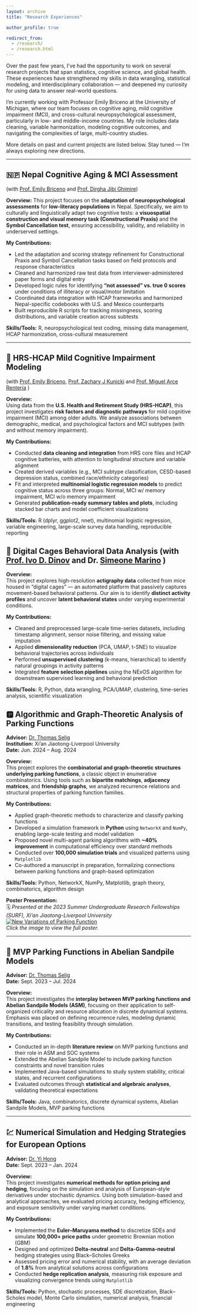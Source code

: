 ```yaml
---
layout: archive
title: "Research Experiences"

author_profile: true

redirect_from: 
  - /research/
  - /research.html
---
```

Over the past few years, I’ve had the opportunity to work on several research projects that span statistics, cognitive science, and global health. These experiences have strengthened my skills in data wrangling, statistical modeling, and interdisciplinary collaboration — and deepened my curiosity for using data to answer real-world questions.

I’m currently working with Professor Emily Briceno at the University of Michigan, where our team focuses on cognitive aging, mild cognitive impairment (MCI), and cross-cultural neuropsychological assessment, particularly in low- and middle-income countries. My role includes data cleaning, variable harmonization, modeling cognitive outcomes, and navigating the complexities of large, multi-country studies.

More details on past and current projects are listed below. Stay tuned — I’m always exploring new directions.

---
## 🇳🇵 Nepal Cognitive Aging & MCI Assessment  
(with [Prof. Emily Briceno](https://experts.umich.edu/4331-emily-briceno) and [Prof. Dirgha Jibi Ghimire](https://psc.isr.umich.edu/profile/ghimire-dirgha-jibi/))

**Overview:** 
This project focuses on the **adaptation of neuropsychological assessments** for **low-literacy populations** in Nepal. Specifically, we aim to culturally and linguistically adapt two cognitive tests: a **visuospatial construction and visual memory task (Constructional Praxis)** and the **Symbol Cancellation test**, ensuring accessibility, validity, and reliability in underserved settings.

**My Contributions:**  
- Led the adaptation and scoring strategy refinement for Constructional Praxis and Symbol Cancellation tasks based on field protocols and response characteristics  
- Cleaned and harmonized raw test data from interviewer-administered paper forms and digital entry  
- Developed logic rules for identifying **“not assessed” vs. true 0 scores** under conditions of illiteracy or visual/motor limitation  
- Coordinated data integration with HCAP frameworks and harmonized Nepal-specific codebooks with U.S. and Mexico counterparts  
- Built reproducible R scripts for tracking missingness, scoring distributions, and variable creation across subtests

**Skills/Tools:** R, neuropsychological test coding, missing data management, HCAP harmonization, cross-cultural measurement  

---

## 🧠 HRS-HCAP Mild Cognitive Impairment Modeling  
(with [Prof. Emily Briceno](https://experts.umich.edu/4331-emily-briceno), [Prof. Zachary J Kunicki](https://vivo.brown.edu/display/zkunicki) and [Prof. Miguel Arce Rentería](https://www.neurology.columbia.edu/profile/miguel-arce-renteria-phd) )

**Overview:**  
Using data from the **U.S. Health and Retirement Study (HRS-HCAP)**, this project investigates **risk factors and diagnostic pathways** for mild cognitive impairment (MCI) among older adults. We analyze associations between demographic, medical, and psychological factors and MCI subtypes (with and without memory impairment).

**My Contributions:**  
- Conducted **data cleaning and integration** from HRS core files and HCAP cognitive batteries, with attention to longitudinal structure and variable alignment  
- Created derived variables (e.g., MCI subtype classification, CESD-based depression status, combined race/ethnicity categories)  
- Fit and interpreted **multinomial logistic regression models** to predict cognitive status across three groups: Normal, MCI w/ memory impairment, MCI w/o memory impairment  
- Generated **publication-ready summary tables and plots**, including stacked bar charts and model coefficient visualizations  

**Skills/Tools:** R (dplyr, ggplot2, nnet), multinomial logistic regression, variable engineering, large-scale survey data handling, reproducible reporting  


## 🐁 Digital Cages Behavioral Data Analysis (with [Prof. Ivo D. Dinov](https://nursing.umich.edu/faculty-staff/faculty/ivo-d-dinov) and Dr. [Simeone Marino](https://medschool.umich.edu/profile/2984/simeone-marino) ) 

**Overview:**  
This project explores high-resolution **actigraphy data** collected from mice housed in “digital cages” — an automated platform that passively captures movement-based behavioral patterns. Our aim is to identify **distinct activity profiles** and uncover **latent behavioral states** under varying experimental conditions.

**My Contributions:**  
- Cleaned and preprocessed large-scale time-series datasets, including timestamp alignment, sensor noise filtering, and missing value imputation  
- Applied **dimensionality reduction** (PCA, UMAP, t-SNE) to visualize behavioral trajectories across individuals  
- Performed **unsupervised clustering** (k-means, hierarchical) to identify natural groupings in activity patterns  
- Integrated **feature selection pipelines** using the NExOS algorithm for downstream supervised learning and behavioral prediction  

**Skills/Tools:** R, Python, data wrangling, PCA/UMAP, clustering, time-series analysis, scientific visualization  


## 🅿️ Algorithmic and Graph-Theoretic Analysis of Parking Functions  
**Advisor:** [Dr. Thomas Selig](https://scholar.xjtlu.edu.cn/en/persons/ThomasSelig)  
**Institution:** Xi’an Jiaotong-Liverpool University  
**Date:** Jun. 2024 – Aug. 2024

**Overview:**  
This project explores the **combinatorial and graph-theoretic structures underlying parking functions**, a classic object in enumerative combinatorics. Using tools such as **bipartite matchings**, **adjacency matrices**, and **friendship graphs**, we analyzed recurrence relations and structural properties of parking function families.

**My Contributions:**  
- Applied graph-theoretic methods to characterize and classify parking functions  
- Developed a simulation framework in **Python** using `NetworkX` and `NumPy`, enabling large-scale testing and model validation  
- Proposed novel multi-agent parking algorithms with **~40% improvement** in computational efficiency over standard methods  
- Conducted over **100,000 simulation trials** and visualized patterns using `Matplotlib`  
- Co-authored a manuscript in preparation, formalizing connections between parking functions and graph-based optimization  

**Skills/Tools:** Python, NetworkX, NumPy, Matplotlib, graph theory, combinatorics, algorithm design

**Poster Presentation:**  
🗓️ *Presented at the 2023 Summer Undergraduate Research Fellowships (SURF), Xi’an Jiaotong-Liverpool University*  
[![New Variations of Parking Function](images/SURF-2023-0167.jpg)](images/SURF-2023-0167.jpg)  
*Click the image to view the full poster.*


---

## 🔁 MVP Parking Functions in Abelian Sandpile Models  
**Advisor:** [Dr. Thomas Selig](https://scholar.xjtlu.edu.cn/en/persons/ThomasSelig)  
**Date:** Sept. 2023 – Jul. 2024  

**Overview:**  
This project investigates the **interplay between MVP parking functions and Abelian Sandpile Models (ASM)**, focusing on their application to self-organized criticality and resource allocation in discrete dynamical systems. Emphasis was placed on defining recurrence rules, modeling dynamic transitions, and testing feasibility through simulation.

**My Contributions:**  
- Conducted an in-depth **literature review** on MVP parking functions and their role in ASM and SOC systems  
- Extended the Abelian Sandpile Model to include parking function constraints and novel transition rules  
- Implemented Java-based simulations to study system stability, critical states, and recurrent configurations  
- Evaluated outcomes through **statistical and algebraic analyses**, validating theoretical expectations

**Skills/Tools:** Java, combinatorics, discrete dynamical systems, Abelian Sandpile Models, MVP parking functions  

---

## 💹 Numerical Simulation and Hedging Strategies for European Options  
**Advisor:** [Dr. Yi Hong](https://scholar.xjtlu.edu.cn/en/persons/YiHong)  
**Date:** Sept. 2023 – Jan. 2024

**Overview:**  
This project investigates **numerical methods for option pricing and hedging**, focusing on the simulation and analysis of European-style derivatives under stochastic dynamics. Using both simulation-based and analytical approaches, we evaluated pricing accuracy, hedging efficiency, and exposure sensitivity under varying market conditions.

**My Contributions:**  
- Implemented the **Euler–Maruyama method** to discretize SDEs and simulate **100,000+ price paths** under geometric Brownian motion (GBM)  
- Designed and optimized **Delta-neutral** and **Delta-Gamma-neutral** hedging strategies using Black–Scholes Greeks  
- Assessed pricing error and numerical stability, with an average deviation of **1.8%** from analytical solutions across configurations  
- Conducted **hedge replication analysis**, measuring risk exposure and visualizing convergence trends using `Matplotlib`

**Skills/Tools:** Python, stochastic processes, SDE discretization, Black–Scholes model, Monte Carlo simulation, numerical analysis, financial engineering  
